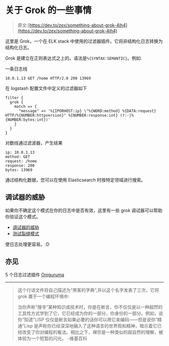 # 关于 Grok 的一些事情

> 原文:[https://dev.to/zex/something-about-grok-4ih4](https://dev.to/zex/something-about-grok-4ih4)

这里是 Grok，一个在 ELK stack 中使用的过滤器插件。它将非结构化日志转换为结构化日志。

Grok 是建立在正则表达式之上的。语法是`%{SYNTAX:SEMANTIC}`。例如:

一条日志线

```
10.0.1.13 GET /home HTTP/2.0 200 13969 
```

在 logstash 配置文件中定义的过滤器如下

```
filter {
  grok {
    match => {
      "message" => '%{IPORHOST:ip} \"%{WORD:method} %{DATA:request} HTTP/%{NUMBER:httpversion}" %{NUMBER:response:int} (?:-|%{NUMBER:bytes:int})'
    }
  }
} 
```

对数线通过滤波器，产生结果

```
ip: 10.0.1.13
method: GET
request: /home
response: 200
bytes: 13969 
```

通过结构化数据，您可以在使用 Elasticsearch 时按特定领域进行搜索。

## [](#grok-debugger)调试器的威胁

如果你不确定这个模式在你的日志中是否有效，这里有一些 grok 调试器可以帮助你验证这个模式。

*   [调试器的威胁](https://grokdebug.herokuapp.com)
*   [测试裂缝模式](https://grokconstructor.appspot.com/do/match)

使日志处理更容易。:D

## [](#see-also)亦见

5 个日志过滤插件
[Oniguruma](https://github.com/kkos/oniguruma)

* * *

> 这个行话文件将自己描述为“黑客的字典”,并以这个名字发表了三次，它将 grok 置于一个编程环境中:
> 
> 当你声称“搜寻”某种知识或技术时，你是在断言，你不仅仅是以一种超然的工具性方式学到了它，它已经成为你的一部分，你身份的一部分。例如，说你“知道”LISP 仅仅是断言如果必要的话你可以用它来编码——但是说你“精通”Lisp 是声称你已经深深地融入了这种语言的世界观和精神，暗示着它已经改变了你对编程的看法。相比之下，禅宗是一种类似的超自然的理解，被体验为一个短暂的闪光。
> -维基百科